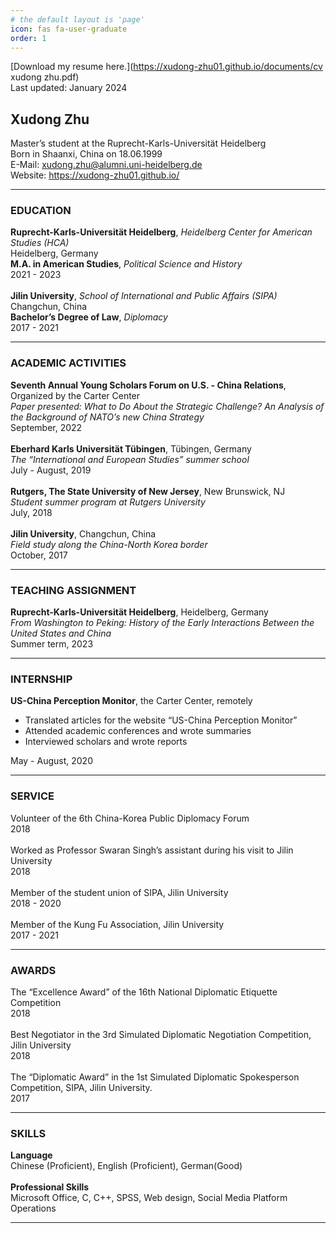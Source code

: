 ```yaml
---
# the default layout is 'page'
icon: fas fa-user-graduate
order: 1
---
```


[Download my resume here.](https://xudong-zhu01.github.io/documents/cv xudong zhu.pdf)<br>
Last updated: January 2024

## Xudong Zhu
Master’s student at the Ruprecht-Karls-Universität Heidelberg<br>
Born in Shaanxi, China on 18.06.1999<br>
E-Mail: xudong.zhu@alumni.uni-heidelberg.de<br>
Website: https://xudong-zhu01.github.io/<br>
<hr>

### EDUCATION
**Ruprecht-Karls-Universität Heidelberg**, *Heidelberg Center for American Studies (HCA)*  <br> 
Heidelberg, Germany <br>
**M.A. in American Studies**, *Political Science and History*<br>
2021 - 2023
<br><br>
**Jilin University**, *School of International and Public Affairs (SIPA)*<br>
Changchun, China <br>
**Bachelor’s Degree of Law**, *Diplomacy* <br>
2017 - 2021 <br>
<hr>

### ACADEMIC ACTIVITIES
**Seventh Annual Young Scholars Forum on U.S. - China Relations**, Organized by the Carter Center<br>
*Paper presented: What to Do About the Strategic Challenge? An Analysis of the Background of NATO’s new China Strategy*<br>
September, 2022
<br><br>
**Eberhard Karls Universität Tübingen**, Tübingen, Germany <br>
*The “International and European Studies” summer school*<br>
July - August, 2019
<br><br>
**Rutgers, The State University of New Jersey**, New Brunswick, NJ <br>
*Student summer program at Rutgers University* <br>
July, 2018
<br><br>
**Jilin University**, Changchun, China <br>
*Field study along the China-North Korea border* <br>
October, 2017 <br>
<hr>

### TEACHING ASSIGNMENT
**Ruprecht-Karls-Universität Heidelberg**, Heidelberg, Germany<br>
*From Washington to Peking: History of the Early Interactions Between the United States and China* <br>
Summer term, 2023
<hr>

### INTERNSHIP
**US-China Perception Monitor**, the Carter Center, remotely <br>
- Translated articles for the website “US-China Perception Monitor” <br>
-  Attended academic conferences and wrote summaries <br>
- Interviewed scholars and wrote reports <br>

May - August, 2020 <br>
<hr>

### SERVICE
Volunteer of the 6th China-Korea Public Diplomacy Forum <br>
2018
<br><br>
Worked as Professor Swaran Singh’s assistant during his visit to Jilin University <br> 
2018
<br><br>
Member of the student union of SIPA, Jilin University <br>
2018 - 2020
<br><br>
Member of the Kung Fu Association, Jilin University <br>
2017 - 2021<br>
<hr>

### AWARDS
The “Excellence Award” of the 16th National Diplomatic Etiquette Competition
<br>
2018
<br><br>
Best Negotiator in the 3rd Simulated Diplomatic Negotiation Competition, Jilin University
<br>
2018 
<br><br>
The “Diplomatic Award” in the 1st Simulated Diplomatic Spokesperson Competition, SIPA, Jilin University.
<br>
2017
<br>
<hr>

### SKILLS
**Language** <br>
Chinese (Proficient), English (Proficient), German(Good)
<br><br>
**Professional Skills** <br>
Microsoft Office, C, C++, SPSS, Web design, Social Media Platform Operations
<br>
<hr>
